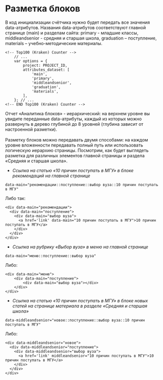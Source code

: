 # Разметка блоков

В код инициализации счётчика нужно будет передать все значения data-атрибутов. Названия data-атрибутов соответствуют главной странице (main) и разделам сайта: primary - младшие классы, middleandsenior - средняя и старшая школа, graduation – поступление, materials – учебно-методические материалы.

```
<!-- Top100 (Kraken) Counter --> 
    // ... 
    var options = { 
        project: PROJECT_ID, 
        attributes_dataset: [
            'main',
            'primary',
            'middleandsenior', 
            'graduation',
            'materials',
        ],
    }; // ... 
<!-- END Top100 (Kraken) Counter -->
```

Отчет «Аналитика блоков» - иерархический: на верхнем уровне вы увидите переданные data-атрибуты, каждый из которых можно развернуть в дерево глубиной до 8 уровней (глубина зависит от настроенной разметки).\
\
Разметку блоков можно передавать двумя способами: на каждом уровне вложенности передавать полный путь или использовать логическую иерархию страницы. Посмотрим, как будет выглядеть разметка для различных элементов главной страницы и раздела «Средняя и старшая школа».

* _Ссылка на статью «10 причин поступать в МГУ» в блоке рекомендаций на главной странице_

```
data-main="рекомендации::поступление::выбор вуза::10 причин поступать в МГУ"
```

Либо так:

```
<div data-main="рекомендации">
  <div data-main="поступление">
    <div data-main="выбор вуза">
      <a href='link' data-main="10 причин поступать в МГУ">10 причин поступать в МГУ</a>
    </div>
  </div>
</div>
```

* _Ссылка на рубрику «Выбор вуза» в меню на главной странице_

```
data-main="меню::поступление::выбор вуза"
```

Либо:

```
<div data-main="меню">
    <div data-main="поступление">
        <div data-main="выбор вуза"></div>
    </div>
</div>
```

* _Ссылка на статью «10 причин поступать в МГУ» в блоке новых статей на странице материала в разделе «Средняя и старшая школа»_

```
data-middleandsenior="новое::поступление::выбор вуза::10 причин поступать в МГУ"
```

Либо:

```
<div data-middleandsenior="новое">
  <div data-middleandsenior="поступление">
    <div data-middleandsenior="выбор вуза">
      <a href='link' middleandsenior="10 причин поступать в МГУ">10 причин поступать в МГУ</a>
    </div>
  </div>
</div>
```

